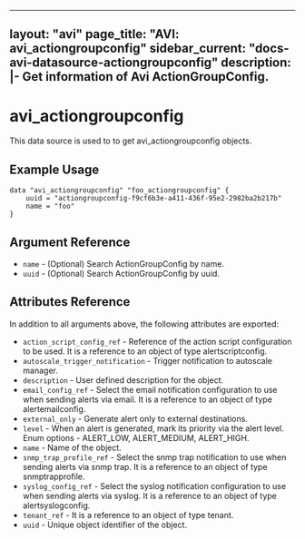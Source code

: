 <!--
    Copyright 2021 VMware, Inc.
    SPDX-License-Identifier: Mozilla Public License 2.0
-->
---
layout: "avi"
page_title: "AVI: avi_actiongroupconfig"
sidebar_current: "docs-avi-datasource-actiongroupconfig"
description: |-
  Get information of Avi ActionGroupConfig.
---

# avi_actiongroupconfig

This data source is used to to get avi_actiongroupconfig objects.

## Example Usage

```hcl
data "avi_actiongroupconfig" "foo_actiongroupconfig" {
    uuid = "actiongroupconfig-f9cf6b3e-a411-436f-95e2-2982ba2b217b"
    name = "foo"
}
```

## Argument Reference

* `name` - (Optional) Search ActionGroupConfig by name.
* `uuid` - (Optional) Search ActionGroupConfig by uuid.

## Attributes Reference

In addition to all arguments above, the following attributes are exported:

* `action_script_config_ref` - Reference of the action script configuration to be used. It is a reference to an object of type alertscriptconfig.
* `autoscale_trigger_notification` - Trigger notification to autoscale manager.
* `description` - User defined description for the object.
* `email_config_ref` - Select the email notification configuration to use when sending alerts via email. It is a reference to an object of type alertemailconfig.
* `external_only` - Generate alert only to external destinations.
* `level` - When an alert is generated, mark its priority via the alert level. Enum options - ALERT_LOW, ALERT_MEDIUM, ALERT_HIGH.
* `name` - Name of the object.
* `snmp_trap_profile_ref` - Select the snmp trap notification to use when sending alerts via snmp trap. It is a reference to an object of type snmptrapprofile.
* `syslog_config_ref` - Select the syslog notification configuration to use when sending alerts via syslog. It is a reference to an object of type alertsyslogconfig.
* `tenant_ref` - It is a reference to an object of type tenant.
* `uuid` - Unique object identifier of the object.

